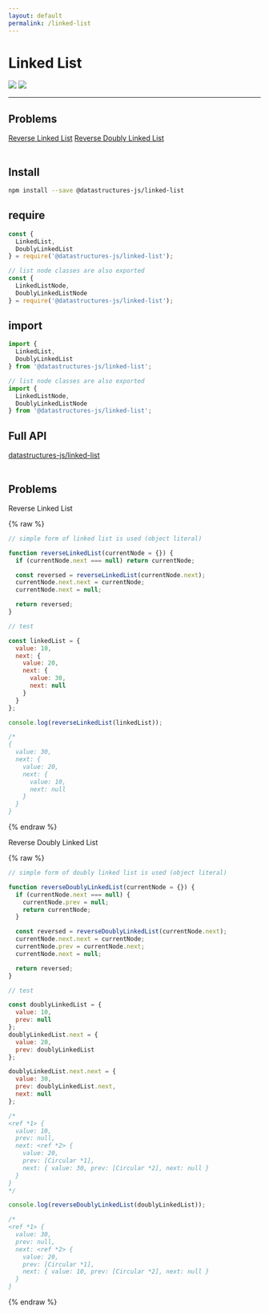 ```yaml
---
layout: default
permalink: /linked-list
---
```


# Linked List

<div class="ds-badges">
  <img src="https://img.shields.io/npm/v/@datastructures-js/linked-list.svg"/>
  <img src="https://img.shields.io/npm/dm/@datastructures-js/linked-list.svg"/>
</div>
<hr />

## Problems
<a href="#reverse-linked-list">Reverse Linked List</a>
<a href="#reverse-doubly-linked-list">Reverse Doubly Linked List</a>
<br/><br/>

## Install
```sh
npm install --save @datastructures-js/linked-list
```

## require
```js
const {
  LinkedList,
  DoublyLinkedList
} = require('@datastructures-js/linked-list');

// list node classes are also exported
const {
  LinkedListNode,
  DoublyLinkedListNode
} = require('@datastructures-js/linked-list');
```

## import
```js
import {
  LinkedList,
  DoublyLinkedList
} from '@datastructures-js/linked-list';

// list node classes are also exported
import {
  LinkedListNode,
  DoublyLinkedListNode
} from '@datastructures-js/linked-list';
```

## Full API
<a href="https://github.com/datastructures-js/linked-list#table-of-contents">datastructures-js/linked-list</a>
<br /><br />
## Problems

<p id="reverse-linked-list" class="problem">Reverse Linked List</p>

{% raw %}
```js
// simple form of linked list is used (object literal)

function reverseLinkedList(currentNode = {}) {
  if (currentNode.next === null) return currentNode;

  const reversed = reverseLinkedList(currentNode.next);
  currentNode.next.next = currentNode;
  currentNode.next = null;

  return reversed;
}

// test

const linkedList = {
  value: 10,
  next: {
    value: 20,
    next: {
      value: 30,
      next: null
    }
  }
};

console.log(reverseLinkedList(linkedList));

/*
{
  value: 30,
  next: {
    value: 20,
    next: {
      value: 10,
      next: null
    }
  }
}
```
{% endraw %}

<p id="reverse-doubly-linked-list" class="problem">Reverse Doubly Linked List</p>

{% raw %}
```js
// simple form of doubly linked list is used (object literal)

function reverseDoublyLinkedList(currentNode = {}) {
  if (currentNode.next === null) {
    currentNode.prev = null;
    return currentNode;
  }

  const reversed = reverseDoublyLinkedList(currentNode.next);
  currentNode.next.next = currentNode;
  currentNode.prev = currentNode.next;
  currentNode.next = null;

  return reversed;
}

// test

const doublyLinkedList = {
  value: 10,
  prev: null
};
doublyLinkedList.next = {
  value: 20,
  prev: doublyLinkedList
};

doublyLinkedList.next.next = {
  value: 30,
  prev: doublyLinkedList.next,
  next: null
};

/*
<ref *1> {
  value: 10,
  prev: null,
  next: <ref *2> {
    value: 20,
    prev: [Circular *1],
    next: { value: 30, prev: [Circular *2], next: null }
  }
}
*/

console.log(reverseDoublyLinkedList(doublyLinkedList));

/*
<ref *1> {
  value: 30,
  prev: null,
  next: <ref *2> {
    value: 20,
    prev: [Circular *1],
    next: { value: 10, prev: [Circular *2], next: null }
  }
}
```
{% endraw %}
